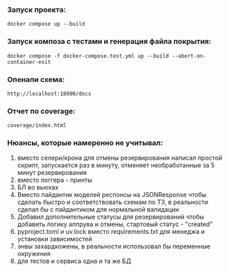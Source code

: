 ### Запуск проекта:
```
docker compose up --build
```
### Запуск композа с тестами и генерация файла покрытия:
```
docker compose -f docker-compose.test.yml up --build --abort-on-container-exit
```
### Опенапи схема:
```
http://localhost:18000/docs
```
### Отчет по coverage:
```
coverage/index.html
```
### Нюансы, которые намеренно не учитывал:
1) вместо селери/крона для отмены резервирования написал простой скрипт, запускается раз в минуту, отменяет необработанные за 5 минут резервирования
2) вместо логгера - принты
3) БЛ во вьюхах 
4) Вместо пайдантик моделей респонсы на JSONResponse чтобы сделать быстро и соответствовать схемам по ТЗ, в реальности сделал бы с пайдантиком для нормальной валидации
5) Добавил дополнительные статусы для резервирований чтобы добавить логику аппрува и отмены, стартовый статус - "created"
6) pyproject.toml и uv.lock вместо requirements.txt для менеджа и установки зависимостей
7) энвы захардкожены, в реальности использовал бы переменные окружения
8) для тестов и сервиса одна и та же БД
